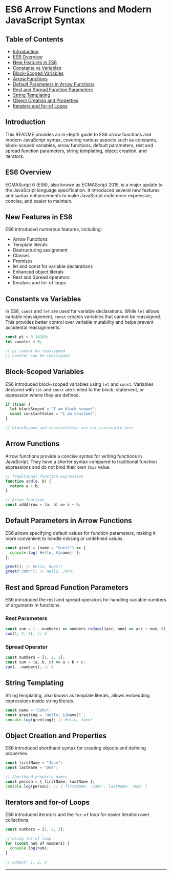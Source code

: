 # ES6 Arrow Functions and Modern JavaScript Syntax

## Table of Contents
- [Introduction](#introduction)
- [ES6 Overview](#es6-overview)
- [New Features in ES6](#new-features-in-es6)
- [Constants vs Variables](#constants-vs-variables)
- [Block-Scoped Variables](#block-scoped-variables)
- [Arrow Functions](#arrow-functions)
- [Default Parameters in Arrow Functions](#default-parameters-in-arrow-functions)
- [Rest and Spread Function Parameters](#rest-and-spread-function-parameters)
- [String Templating](#string-templating)
- [Object Creation and Properties](#object-creation-and-properties)
- [Iterators and for-of Loops](#iterators-and-for-of-loops)

## Introduction

This README provides an in-depth guide to ES6 arrow functions and modern JavaScript syntax, covering various aspects such as constants, block-scoped variables, arrow functions, default parameters, rest and spread function parameters, string templating, object creation, and iterators.

## ES6 Overview

ECMAScript 6 (ES6), also known as ECMAScript 2015, is a major update to the JavaScript language specification. It introduced several new features and syntax enhancements to make JavaScript code more expressive, concise, and easier to maintain.

## New Features in ES6

ES6 introduced numerous features, including:
- Arrow Functions
- Template literals
- Destructuring assignment
- Classes
- Promises
- let and const for variable declarations
- Enhanced object literals
- Rest and Spread operators
- Iterators and for-of loops

## Constants vs Variables

In ES6, `const` and `let` are used for variable declarations. While `let` allows variable reassignment, `const` creates variables that cannot be reassigned. This provides better control over variable mutability and helps prevent accidental reassignments.

```javascript
const pi = 3.14159;
let counter = 0;

// pi cannot be reassigned
// counter can be reassigned
```

## Block-Scoped Variables

ES6 introduced block-scoped variables using `let` and `const`. Variables declared with `let` and `const` are limited to the block, statement, or expression where they are defined.

```javascript
if (true) {
  let blockScoped = "I am block-scoped";
  const constantValue = "I am constant";
}

// blockScoped and constantValue are not accessible here
```

## Arrow Functions

Arrow functions provide a concise syntax for writing functions in JavaScript. They have a shorter syntax compared to traditional function expressions and do not bind their own `this` value.

```javascript
// Traditional function expression
function add(a, b) {
  return a + b;
}

// Arrow function
const addArrow = (a, b) => a + b;
```

## Default Parameters in Arrow Functions

ES6 allows specifying default values for function parameters, making it more convenient to handle missing or undefined values.

```javascript
const greet = (name = "Guest") => {
  console.log(`Hello, ${name}!`);
};

greet(); // Hello, Guest!
greet("John"); // Hello, John!
```

## Rest and Spread Function Parameters

ES6 introduced the rest and spread operators for handling variable numbers of arguments in functions.

### Rest Parameters

```javascript
const sum = (...numbers) => numbers.reduce((acc, num) => acc + num, 0);
sum(1, 2, 3); // 6
```

### Spread Operator

```javascript
const numbers = [1, 2, 3];
const sum = (a, b, c) => a + b + c;
sum(...numbers); // 6
```

## String Templating

String templating, also known as template literals, allows embedding expressions inside string literals.

```javascript
const name = "John";
const greeting = `Hello, ${name}!`;
console.log(greeting); // Hello, John!
```

## Object Creation and Properties

ES6 introduced shorthand syntax for creating objects and defining properties.

```javascript
const firstName = "John";
const lastName = "Doe";

// Shorthand property names
const person = { firstName, lastName };
console.log(person); // { firstName: 'John', lastName: 'Doe' }
```

## Iterators and for-of Loops

ES6 introduced iterators and the `for-of` loop for easier iteration over collections.

```javascript
const numbers = [1, 2, 3];

// Using for-of loop
for (const num of numbers) {
  console.log(num);
}

// Output: 1, 2, 3
```
---
